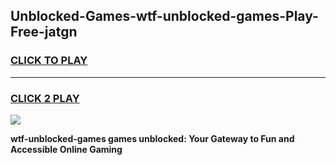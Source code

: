 
## Unblocked-Games-wtf-unblocked-games-Play-Free-jatgn
<h3>
<a href="https://premium76.site?title=wtf-unblocked-games&ref=10A">CLICK TO PLAY</a></h3>
<hr>

<h3>
<a href="https://premium76.site?title=wtf-unblocked-games&ref=10A">CLICK 2 PLAY</a>
  
</h3>

<a href="https://premium76.site?title=wtf-unblocked-games&ref=10A"><img src="https://clearcache.store/games.png"></a>


**wtf-unblocked-games games unblocked: Your Gateway to Fun and Accessible Online Gaming**

